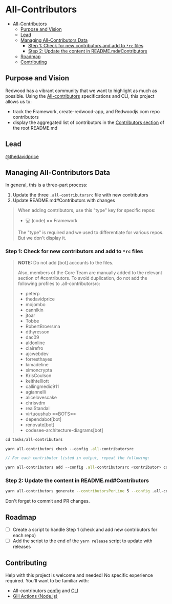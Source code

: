 # All-Contributors
<!-- toc -->
- [All-Contributors](#all-contributors)
  - [Purpose and Vision](#purpose-and-vision)
  - [Lead](#lead)
  - [Managing All-Contributors Data](#managing-all-contributors-data)
    - [Step 1: Check for new contributors and add to `*rc` files](#step-1-check-for-new-contributors-and-add-to-rc-files)
    - [Step 2: Update the content in README.md#Contributors](#step-2-update-the-content-in-readmemdcontributors)
  - [Roadmap](#roadmap)
  - [Contributing](#contributing)

## Purpose and Vision
Redwood has a vibrant community that we want to highlight as much as possible. Using the [All-contributors](https://allcontributors.org/) specifications and CLI, this project allows us to:
- track the Framework, create-redwood-app, and Redwoodjs.com repo contributors
- display the aggregated list of contributors in the [Contributors section](https://github.com/redwoodjs/redwood/blob/main/README.md#contributors) of the root README.md

## Lead
[@thedavidprice](https://github.com/thedavidprice)

## Managing All-Contributors Data
In general, this is a three-part process:
1. Update the three `.all-contributorsrc` file with new contributors
2. Update README.md#Contributors with changes


>When adding contributors, use this "type" key for specific repos:
>- 💻 (code) == Framework
>
>The "type" is required and we used to differentiate for various repos. But we don't display it.

### Step 1: Check for new contributors and add to `*rc` files

> **NOTE:**
> Do not add [bot] accounts to the files.
>
> Also, members of the Core Team are manually added to the relevant section of #contributors. To avoid duplication, do not add the following profiles to .all-contributorsrc:
> - peterp
> - thedavidprice
> - mojombo
> - cannikin
> - jtoar
> - Tobbe
> - RobertBroersma
> - dthyresson
> - dac09
> - aldonline
> - clairefro
> - ajcwebdev
> - forresthayes
> - kimadeline
> - simoncrypta
> - KrisCoulson
> - keithtelliott
> - callingmedic911
> - agiannelli
> - alicelovescake
> - chrisvdm
> - realStandal
> - virtuoushub
> ==BOTS==
> - dependabot[bot]
> - renovate[bot]
> - codesee-architecture-diagrams[bot]


```js
cd tasks/all-contributors

yarn all-contributors check --config .all-contributorsrc

// For each contributor listed in output, repeat the following:

yarn all-contributors add --config .all-contributorsrc <contributor> code
```

### Step 2: Update the content in README.md#Contributors
```bash
yarn all-contributors generate --contributorsPerLine 5 --config .all-contributorsrc
```

Don't forget to commit and PR changes.

## Roadmap
- [ ] Create a script to handle Step 1 (check and add new contributors for each repo)
- [ ] Add the script to the end of the `yarn release` script to update with releases

## Contributing
Help with this project is welcome and needed! No specific experience required. You'll want to be familiar with:
- All-contributors [config](https://allcontributors.org/docs/en/cli/configuration) and [CLI](https://allcontributors.org/docs/en/cli/usage)
- [GH Actions (Node.js)](https://docs.github.com/en/actions/language-and-framework-guides/using-nodejs-with-github-actions)

